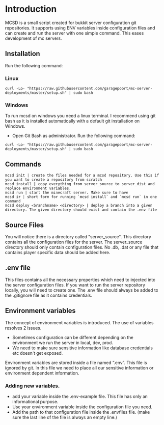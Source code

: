 # Introduction

MCSD is a small script created for bukkit server configuration git repositories.
It supports using ENV variables inside configuration files and can create and run the server with one simple command.
This eases development of mc servers.

## Installation

Run the following command:

### Linux
```
curl -Lo- "https://raw.githubusercontent.com/garagepoort/mc-server-deployments/master/setup.sh" | sudo bash
```

### Windows

To run mcsd on windows you need a linux terminal. I recommend using git bash as it is installed automatically with a default git installation on Windows.

- Open Git Bash as administrator. Run the following command:
```
curl -Lo- "https://raw.githubusercontent.com/garagepoort/mc-server-deployments/master/setup.sh" | sudo bash
```

## Commands
```
mcsd init | create the files needed for a mcsd repository. Use this if you want to create a repository from scratch
mcsd install | copy everything from server_source to server_dist and replace environment variables.
mcsd run | start the minecraft server. Make sure to have 
mcsd ir | short form for running `mcsd install` and `mcsd run` in one command
mcsd deploy <branchname> <directory> | deploy a branch into a given directory. The given directory should exist and contain the .env file 
```

## Source Files

You will notice there is a directory called "server_source". This directory contains all the configuration files for the server.
The server_source directory should only contain configuration files. No .db, .dat or any file that contains player specific data should be added here.

## .env file
This files contains all the necessary properties which need to injected into the server configuration files.
If you want to run the server repository locally, you will need to create one.
The .env file should always be added to the .gitignore file as it contains credentials.

## Environment variables
The concept of environment variables is introduced. 
The use of variables resolves 2 issues. 
- Sometimes configuration can be different depending on the environment we run the server in local, dev, prod.
- We need to make sure sensitive information like database credentials etc doesn't get exposed.

Environment variables are stored inside a file named “.env”. This file is ignored by git.
In this file we need to place all our sensitive information or environment dependent information.

### Adding new variables.
- add your variable inside the .env-example file. This file has only an informational purpose.
- Use your environment variable inside the configuration file you need.
- Add the path to that configuration file inside the .envfiles file. (make sure the last line of the file is always an empty line.)
